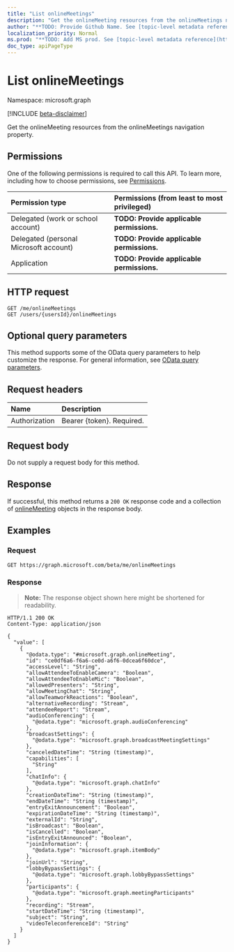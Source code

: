 ```yaml
---
title: "List onlineMeetings"
description: "Get the onlineMeeting resources from the onlineMeetings navigation property."
author: "**TODO: Provide Github Name. See [topic-level metadata reference](https://msgo.azurewebsites.net/add/document/guidelines/metadata.html#topic-level-metadata)**"
localization_priority: Normal
ms.prod: "**TODO: Add MS prod. See [topic-level metadata reference](https://msgo.azurewebsites.net/add/document/guidelines/metadata.html#topic-level-metadata)**"
doc_type: apiPageType
---
```


# List onlineMeetings
Namespace: microsoft.graph

[!INCLUDE [beta-disclaimer](../../includes/beta-disclaimer.md)]

Get the onlineMeeting resources from the onlineMeetings navigation property.

## Permissions
One of the following permissions is required to call this API. To learn more, including how to choose permissions, see [Permissions](/graph/permissions-reference).

|Permission type|Permissions (from least to most privileged)|
|:---|:---|
|Delegated (work or school account)|**TODO: Provide applicable permissions.**|
|Delegated (personal Microsoft account)|**TODO: Provide applicable permissions.**|
|Application|**TODO: Provide applicable permissions.**|

## HTTP request

<!-- {
  "blockType": "ignored"
}
-->
``` http
GET /me/onlineMeetings
GET /users/{usersId}/onlineMeetings
```

## Optional query parameters
This method supports some of the OData query parameters to help customize the response. For general information, see [OData query parameters](/graph/query-parameters).

## Request headers
|Name|Description|
|:---|:---|
|Authorization|Bearer {token}. Required.|

## Request body
Do not supply a request body for this method.

## Response

If successful, this method returns a `200 OK` response code and a collection of [onlineMeeting](../resources/onlinemeeting.md) objects in the response body.

## Examples

### Request
<!-- {
  "blockType": "request",
  "name": "list_onlinemeeting"
}
-->
``` http
GET https://graph.microsoft.com/beta/me/onlineMeetings
```


### Response
>**Note:** The response object shown here might be shortened for readability.
<!-- {
  "blockType": "response",
  "truncated": true,
  "@odata.type": "Collection(microsoft.graph.onlineMeeting)"
}
-->
``` http
HTTP/1.1 200 OK
Content-Type: application/json

{
  "value": [
    {
      "@odata.type": "#microsoft.graph.onlineMeeting",
      "id": "ce0df6a6-f6a6-ce0d-a6f6-0dcea6f60dce",
      "accessLevel": "String",
      "allowAttendeeToEnableCamera": "Boolean",
      "allowAttendeeToEnableMic": "Boolean",
      "allowedPresenters": "String",
      "allowMeetingChat": "String",
      "allowTeamworkReactions": "Boolean",
      "alternativeRecording": "Stream",
      "attendeeReport": "Stream",
      "audioConferencing": {
        "@odata.type": "microsoft.graph.audioConferencing"
      },
      "broadcastSettings": {
        "@odata.type": "microsoft.graph.broadcastMeetingSettings"
      },
      "canceledDateTime": "String (timestamp)",
      "capabilities": [
        "String"
      ],
      "chatInfo": {
        "@odata.type": "microsoft.graph.chatInfo"
      },
      "creationDateTime": "String (timestamp)",
      "endDateTime": "String (timestamp)",
      "entryExitAnnouncement": "Boolean",
      "expirationDateTime": "String (timestamp)",
      "externalId": "String",
      "isBroadcast": "Boolean",
      "isCancelled": "Boolean",
      "isEntryExitAnnounced": "Boolean",
      "joinInformation": {
        "@odata.type": "microsoft.graph.itemBody"
      },
      "joinUrl": "String",
      "lobbyBypassSettings": {
        "@odata.type": "microsoft.graph.lobbyBypassSettings"
      },
      "participants": {
        "@odata.type": "microsoft.graph.meetingParticipants"
      },
      "recording": "Stream",
      "startDateTime": "String (timestamp)",
      "subject": "String",
      "videoTeleconferenceId": "String"
    }
  ]
}
```

